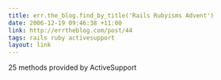 ```yaml
---
title: err.the_blog.find_by_title('Rails Rubyisms Advent')
date: 2006-12-19 09:46:38 +11:00
link: http://errtheblog.com/post/44
tags: rails ruby activesupport
layout: link
---
```

25 methods provided by ActiveSupport
